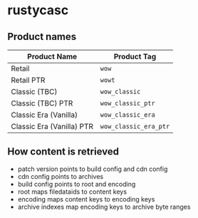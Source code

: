 # rustycasc

## Product names

| Product Name              | Product Tag           |
| ------------------------- | --------------------- |
| Retail                    | `wow`                 |
| Retail PTR                | `wowt`                |
| Classic (TBC)             | `wow_classic`         |
| Classic (TBC) PTR         | `wow_classic_ptr`     |
| Classic Era (Vanilla)     | `wow_classic_era`     |
| Classic Era (Vanilla) PTR | `wow_classic_era_ptr` |

## How content is retrieved

*   patch version points to build config and cdn config
*   cdn config points to archives
*   build config points to root and encoding
*   root maps filedataids to content keys
*   encoding maps content keys to encoding keys
*   archive indexes map encoding keys to archive byte ranges

